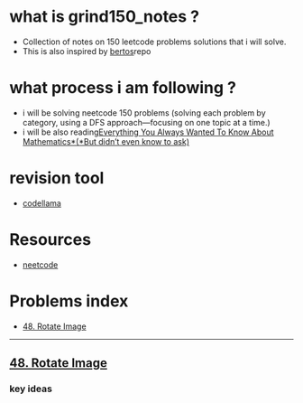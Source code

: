 # what is  grind150_notes ?
- Collection of notes on 150 leetcode problems solutions that i will solve.
- This is also inspired by [bertos](https://github.com/Graffioh/bertos-inferno)repo

# what process i am following ?
 
- i will be solving neetcode 150 problems (solving each problem by category, using a DFS approach—focusing on one topic at a time.)
- i will be also reading[Everything You Always Wanted To Know About Mathematics*(*But didn’t even know to ask)](https://www.math.cmu.edu/~jmackey/151_128/bws_book.pdf)

# revision tool
 - [codellama](https://codellama.dev/problems)


# Resources
- [neetcode](https://www.youtube.com/c/neetcode)


# Problems index
-  [48. Rotate Image](#48-rotate-image)

---

## [48. Rotate Image](https://leetcode.com/problems/rotate-image/description/)

### key ideas

